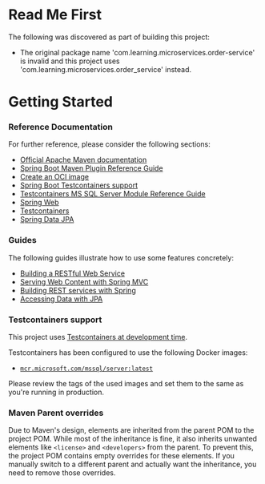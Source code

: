 # Read Me First
The following was discovered as part of building this project:

* The original package name 'com.learning.microservices.order-service' is invalid and this project uses 'com.learning.microservices.order_service' instead.

# Getting Started

### Reference Documentation
For further reference, please consider the following sections:

* [Official Apache Maven documentation](https://maven.apache.org/guides/index.html)
* [Spring Boot Maven Plugin Reference Guide](https://docs.spring.io/spring-boot/3.3.2/maven-plugin)
* [Create an OCI image](https://docs.spring.io/spring-boot/3.3.2/maven-plugin/build-image.html)
* [Spring Boot Testcontainers support](https://docs.spring.io/spring-boot/3.3.2/reference/testing/testcontainers.html#testing.testcontainers)
* [Testcontainers MS SQL Server Module Reference Guide](https://java.testcontainers.org/modules/databases/mssqlserver/)
* [Spring Web](https://docs.spring.io/spring-boot/docs/3.3.2/reference/htmlsingle/index.html#web)
* [Testcontainers](https://java.testcontainers.org/)
* [Spring Data JPA](https://docs.spring.io/spring-boot/docs/3.3.2/reference/htmlsingle/index.html#data.sql.jpa-and-spring-data)

### Guides
The following guides illustrate how to use some features concretely:

* [Building a RESTful Web Service](https://spring.io/guides/gs/rest-service/)
* [Serving Web Content with Spring MVC](https://spring.io/guides/gs/serving-web-content/)
* [Building REST services with Spring](https://spring.io/guides/tutorials/rest/)
* [Accessing Data with JPA](https://spring.io/guides/gs/accessing-data-jpa/)

### Testcontainers support

This project uses [Testcontainers at development time](https://docs.spring.io/spring-boot/3.3.2/reference/features/dev-services.html#features.dev-services.testcontainers).

Testcontainers has been configured to use the following Docker images:

* [`mcr.microsoft.com/mssql/server:latest`](https://mcr.microsoft.com/en-us/product/mssql/server/about/)

Please review the tags of the used images and set them to the same as you're running in production.

### Maven Parent overrides

Due to Maven's design, elements are inherited from the parent POM to the project POM.
While most of the inheritance is fine, it also inherits unwanted elements like `<license>` and `<developers>` from the parent.
To prevent this, the project POM contains empty overrides for these elements.
If you manually switch to a different parent and actually want the inheritance, you need to remove those overrides.

